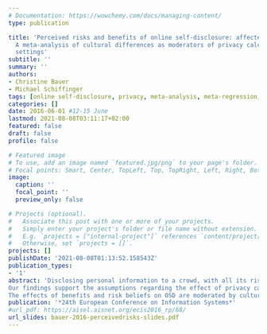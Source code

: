 ```yaml
---
# Documentation: https://wowchemy.com/docs/managing-content/
type: publication

title: 'Perceived risks and benefits of online self-disclosure: affected by culture?
  A meta-analysis of cultural differences as moderators of privacy calculus in person-to-crowd
  settings'
subtitle: ''
summary: ''
authors:
- Christine Bauer
- Michael Schiffinger
tags: [online self-disclosure, privacy, meta-analysis, meta-regression, cultural differences, culture, privacy calculus]
categories: []
date: 2016-06-01 #12-15 June
lastmod: 2021-08-08T03:11:17+02:00
featured: false
draft: false
profile: false

# Featured image
# To use, add an image named `featured.jpg/png` to your page's folder.
# Focal points: Smart, Center, TopLeft, Top, TopRight, Left, Right, BottomLeft, Bottom, BottomRight.
image:
  caption: ''
  focal_point: ''
  preview_only: false

# Projects (optional).
#   Associate this post with one or more of your projects.
#   Simply enter your project's folder or file name without extension.
#   E.g. `projects = ["internal-project"]` references `content/project/deep-learning/index.md`.
#   Otherwise, set `projects = []`.
projects: []
publishDate: '2021-08-08T01:13:52.158543Z'
publication_types:
- '1'
abstract: 'Disclosing personal information to a crowd, with all its risks and benefits, is almost ubiquitous in Web 2.0. Drawing on privacy calculus (PC) theory, we investigate whether cultural differences moderate the effect of risk and benefit assessment on online self-disclosure (OSD) in person-to-crowd settings. Empirically, our study relies on a (statistical) meta-analysis of 38 studies.
Our findings support the assumptions regarding the effect of privacy calculus on OSD: benefits and trust beliefs increase OSD, privacy concerns and risk beliefs reduce it. Furthermore, the positive effect of the former PC aspects on OSD is larger than the negative effect of the latter.
The effects of benefits and risk beliefs on OSD are moderated by cultural differences, unlike those of privacy concerns and trust beliefs. Uncertainty avoidance and indulgence reduce the positive effect of benefits on OSD, masculinity and power distance enhance it. The negative effect of risk beliefs is reduced by uncertainty avoidance and long-term orientation, but aggravated by indulgence. In addition to advocating increased cultural awareness for online service providers, our findings support PC as a useful concept in OSD research, but suggest that the most prominent cultural dimensions might not be the most relevant ones in intercultural OSD research.'
publication: '*24th European Conference on Information Systems*'
#url_pdf: https://aisel.aisnet.org/ecis2016_rp/68/
url_slides: bauer-2016-perceivedrisks-slides.pdf
---
```

